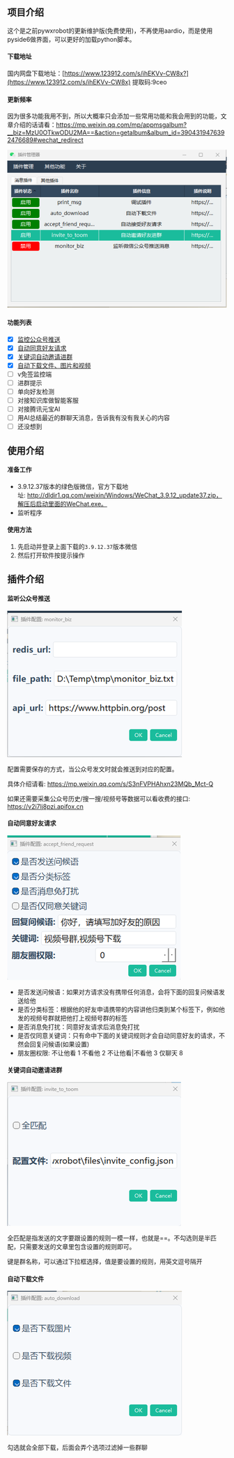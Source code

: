 ## 项目介绍

这个是之前pywxrobot的更新维护版(免费使用)，不再使用aardio，而是使用pyside6做界面，可以更好的加载python脚本。

#### 下载地址

国内网盘下载地址：[https://www.123912.com/s/ihEKVv-CW8x?](https://www.123912.com/s/ihEKVv-CW8x) 提取码:9ceo

#### 更新频率

因为很多功能我用不到，所以大概率只会添加一些常用功能和我会用到的功能，文章介绍的话请看：https://mp.weixin.qq.com/mp/appmsgalbum?__biz=MzU0OTkwODU2MA==&action=getalbum&album_id=3904319476392476689#wechat_redirect

![](image/1.png)

#### 功能列表

- [x] [监控公众号推送](https://mp.weixin.qq.com/s/S3nFVPHAhxn23MQb_Mct-Q)
- [x] [自动同意好友请求](https://mp.weixin.qq.com/s/Ky62rpaw-T72O6gL3M8Zrw)
- [x] [关键词自动邀请进群](https://mp.weixin.qq.com/s/Ky62rpaw-T72O6gL3M8Zrw)
- [x] [自动下载文件、图片和视频](https://mp.weixin.qq.com/s/mZvxw1rTzjPzgcRPETtS_w)
- [ ] v免签监控端
- [ ] 进群提示
- [ ] 单向好友检测
- [ ] 对接知识库做智能客服
- [ ] 对接腾讯元宝AI
- [ ] 用AI总结最近的群聊天消息，告诉我有没有我关心的内容
- [ ] 还没想到

## 使用介绍

#### 准备工作

- 3.9.12.37版本的绿色版微信，官方下载地址: http://dldir1.qq.com/weixin/Windows/WeChat_3.9.12_update37.zip，解压后启动里面的WeChat.exe。
- 监听程序

#### 使用方法

1. 先启动并登录上面下载的`3.9.12.37`版本微信
2. 然后打开软件按提示操作

## 插件介绍

#### 监听公众号推送

![](image/2.png)

配置需要保存的方式，当公众号发文时就会推送到对应的配置。

具体介绍请看: https://mp.weixin.qq.com/s/S3nFVPHAhxn23MQb_Mct-Q

如果还需要采集公众号历史/搜一搜/视频号等数据可以看收费的接口: https://v2i7lj8pzi.apifox.cn

#### 自动同意好友请求

![](image/3.png)

- 是否发送问候语：如果对方请求没有携带任何消息，会将下面的回复问候语发送给他
- 是否分类标签：根据他的好友申请携带的内容讲他归类到某个标签下，例如他发的视频号群就把他打上视频号群的标签
- 是否消息免打扰：同意好友请求后消息免打扰
- 是否仅同意关键词：只有命中下面的关键词规则才会自动同意好友的请求，不然会回复问候语(如果设置)
- 朋友圈权限: 不让他看 1 不看他 2 不让他看|不看他 3 仅聊天 8 

#### 关键词自动邀请进群

![](image/4.png)

全匹配是指发送的文字要跟设置的规则一模一样，也就是==。不勾选则是半匹配，只需要发送的文章里包含设置的规则即可。

键是群名称，可以通过下拉框选择，值是要设置的规则，用英文逗号隔开

#### 自动下载文件

![](image/5.png)

勾选就会全部下载，后面会弄个选项过滤掉一些群聊
